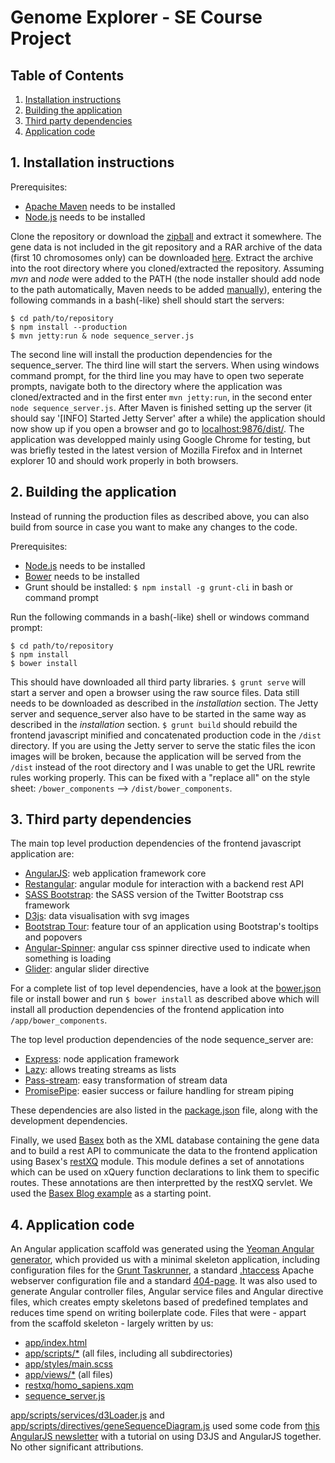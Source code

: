# Genome Explorer - SE Course Project

## Table of Contents

1. [Installation instructions](#1-installation-instructions)
2. [Building the application](#2-building-the-application)
3. [Third party dependencies](#3-third-party-dependencies)
4. [Application code](#4-application-code)

## 1. Installation instructions
Prerequisites:

- [Apache Maven](http://maven.apache.org/download.cgi) needs to be installed
- [Node.js](http://nodejs.org/download/) needs to be installed

Clone the repository or download the 
[zipball](http://github.com/rsschermer/genome-explorer/zipball/master) and
extract it somewhere. The gene data is not included in the git repository and a
RAR archive of the data (first 10 chromosomes only) can be downloaded 
[here](http://www.filedropper.com/data). Extract the archive into the root
directory where you cloned/extracted the repository. Assuming _mvn_ and _node_
were added to the PATH (the node installer should add node to the path
automatically, Maven needs to be added
[manually](http://stackoverflow.com/a/3402257)), entering the following commands
in a bash(-like) shell should start the servers:
    
	$ cd path/to/repository
	$ npm install --production
	$ mvn jetty:run & node sequence_server.js

The second line will install the production dependencies for the
sequence_server. The third line will start the servers. When using windows
command prompt, for the third line you may have to open two seperate prompts,
navigate both to the directory where the application was cloned/extracted and
in the first enter `mvn jetty:run`, in the second enter
`node sequence_server.js`. After Maven is finished setting up the server (it
should say '[INFO] Started Jetty Server' after a while) the application should
now show up if you open a browser and go to
[localhost:9876/dist/](http://localhost:9876/dist/). The application was
developped mainly using Google Chrome for testing, but was briefly tested in the
latest version of Mozilla Firefox and in Internet explorer 10 and should work
properly in both browsers.

## 2. Building the application
Instead of running the production files as described above, you can also build
from source in case you want to make any changes to the code.

Prerequisites:

- [Node.js](http://nodejs.org/download/) needs to be installed
- [Bower](http://bower.io) needs to be installed
- Grunt should be installed: `$ npm install -g grunt-cli` in bash or command
  prompt

Run the following commands in a bash(-like) shell or windows command prompt:

	$ cd path/to/repository
	$ npm install
	$ bower install

This should have downloaded all third party libraries. `$ grunt serve` will
start a server and open a browser using the raw source files. Data still needs
to be downloaded as described in the _installation_ section. The Jetty server
and sequence_server also have to be started in the same way as described in the
_installation_ section. `$ grunt build` should rebuild the frontend javascript
minified and concatenated production code in the `/dist` directory. If you are
using the Jetty server to serve the static files the icon images will be broken,
because the application will be served from the `/dist` instead of the root
directory and I was unable to get the URL rewrite rules working properly. This
can be fixed with a "replace all" on the style sheet: `/bower_components` -->
`/dist/bower_components`.

## 3. Third party dependencies
The main top level production dependencies of the frontend javascript
application are:

- [AngularJS](http://angularjs.org): web application framework core
- [Restangular](https://github.com/mgonto/restangular): angular module for 
  interaction with a backend rest API
- [SASS Bootstrap](https://github.com/jlong/sass-bootstrap): the SASS version
  of the Twitter Bootstrap css framework
- [D3js](http://d3js.org/): data visualisation with svg images
- [Bootstrap Tour](http://bootstraptour.com/): feature tour of an application
  using Bootstrap's tooltips and popovers
- [Angular-Spinner](https://github.com/urish/angular-spinner): angular css 
  spinner directive used to indicate when something is loading
- [Glider](https://github.com/evrone/glider): angular slider directive

For a complete list of top level dependencies, have a look at the
[bower.json](/bower.json) file or install bower and run `$ bower install` as
described above which will install all production dependencies of the frontend
application into `/app/bower_components`.

The top level production dependencies of the node sequence_server are:

- [Express](http://expressjs.com/): node application framework
- [Lazy](https://github.com/pkrumins/node-lazy): allows treating streams as
  lists
- [Pass-stream](https://github.com/jeffbski/pass-stream): easy transformation of
  stream data
- [PromisePipe](https://github.com/epeli/node-promisepipe): easier success or
  failure handling for stream piping

These dependencies are also listed in the [package.json](/package.json) file,
along with the development dependencies.

Finally, we used [Basex](http://basex.org/) both as the XML database containing 
the gene data and to build a rest API to communicate the data to the frontend
application using Basex's [restXQ](http://docs.basex.org/wiki/RESTXQ) module.
This module defines a set of annotations which can be used on xQuery function
declarations to link them to specific routes. These annotations are then
interpretted by the restXQ servlet. We used the 
[Basex Blog example](https://github.com/siserle/blog-example) as a starting
point.

## 4. Application code
An Angular application scaffold was generated using the
[Yeoman Angular generator](https://github.com/yeoman/generator-angular), which
provided us with a minimal skeleton application, including configuration files
for the [Grunt Taskrunner](http://gruntjs.com/), a standard 
[.htaccess](/app/.htaccess) Apache webserver configuration file and a standard
[404-page](/app/404.html). It was also used to generate Angular controller 
files, Angular service files and Angular directive files, which creates empty
skeletons based of predefined templates and reduces time spend on writing
boilerplate code. Files that were - appart from the scaffold skeleton - largely
written by us:

- [app/index.html](/app/index.html)
- [app/scripts/*](/app/scripts/) (all files, including all subdirectories)
- [app/styles/main.scss](/app/styles/main.scss)
- [app/views/*](/app/views) (all files)
- [restxq/homo_sapiens.xqm](/restxq/homo_sapiens.xqm)
- [sequence_server.js](/sequence_server.js)

[app/scripts/services/d3Loader.js](/app/scripts/services/d3Loader.js) and
[app/scripts/directives/geneSequenceDiagram.js](/app/scripts/directives/geneSequenceDiagram.js)
used some code from
[this AngularJS newsletter](http://www.ng-newsletter.com/posts/d3-on-angular.html)
with a tutorial on using D3JS and AngularJS together. No other significant
attributions.
